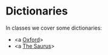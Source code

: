 <h1>Dictionaries</h1>

<p>In classes we cover some dictionaries:</p>

- <a [Oxford](https://www.oxfordlearnersdictionaries.com/us/)>
- <a [The Saurus]([https://link](https://www.thesaurus.com/))>